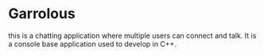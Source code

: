 # Garrolous
this is a chatting application where multiple users can connect and talk. It is a console base application used to develop in C++.
